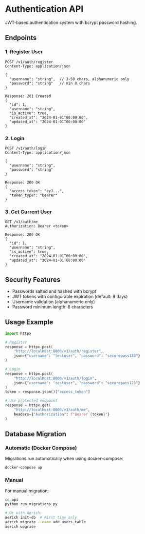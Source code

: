 # Authentication API

JWT-based authentication system with bcrypt password hashing.

## Endpoints

### 1. Register User
```
POST /v1/auth/register
Content-Type: application/json

{
  "username": "string",  // 3-50 chars, alphanumeric only
  "password": "string"   // min 8 chars
}

Response: 201 Created
{
  "id": 1,
  "username": "string",
  "is_active": true,
  "created_at": "2024-01-01T00:00:00",
  "updated_at": "2024-01-01T00:00:00"
}
```

### 2. Login
```
POST /v1/auth/login
Content-Type: application/json

{
  "username": "string",
  "password": "string"
}

Response: 200 OK
{
  "access_token": "eyJ...",
  "token_type": "bearer"
}
```

### 3. Get Current User
```
GET /v1/auth/me
Authorization: Bearer <token>

Response: 200 OK
{
  "id": 1,
  "username": "string",
  "is_active": true,
  "created_at": "2024-01-01T00:00:00",
  "updated_at": "2024-01-01T00:00:00"
}
```

## Security Features

- Passwords salted and hashed with bcrypt
- JWT tokens with configurable expiration (default: 8 days)
- Username validation (alphanumeric only)
- Password minimum length: 8 characters

## Usage Example

```python
import httpx

# Register
response = httpx.post(
    "http://localhost:8000/v1/auth/register",
    json={"username": "testuser", "password": "securepass123"}
)

# Login
response = httpx.post(
    "http://localhost:8000/v1/auth/login",
    json={"username": "testuser", "password": "securepass123"}
)
token = response.json()["access_token"]

# Use protected endpoint
response = httpx.get(
    "http://localhost:8000/v1/auth/me",
    headers={"Authorization": f"Bearer {token}"}
)
```

## Database Migration

### Automatic (Docker Compose)
Migrations run automatically when using docker-compose:
```bash
docker-compose up
```

### Manual
For manual migration:
```bash
cd api
python run_migrations.py

# Or with Aerich:
aerich init-db  # First time only
aerich migrate --name add_users_table
aerich upgrade
```

